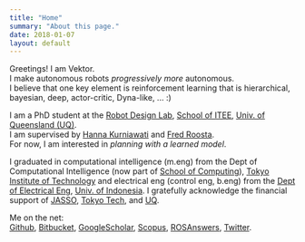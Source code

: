 ```yaml
---
title: "Home"
summary: "About this page."
date: 2018-01-07
layout: default
---
```


Greetings! I am Vektor. <br />
I make autonomous robots _progressively more_ autonomous. <br />
I believe that one key element is reinforcement learning that is hierarchical, bayesian, deep, actor-critic, Dyna-like, ... :) <br />

I am a PhD student at the [Robot Design Lab](http://robotics.itee.uq.edu.au), [School of ITEE](http://www.itee.uq.edu.au/), [Univ. of Queensland (UQ)](https://www.uq.edu.au/). <br />
I am supervised by 
[Hanna Kurniawati](http://robotics.itee.uq.edu.au/~hannakur/dokuwiki/doku.php?id=wiki:welcome) and
[Fred Roosta](https://people.smp.uq.edu.au/FredRoosta/). <br />
For now, I am interested in _planning with a learned model_.

I graduated in
computational intelligence (m.eng) from the Dept of Computational Intelligence (now part of [School of Computing](https://www.titech.ac.jp/english/about/organization/schools/organization04.html)), [Tokyo Institute of Technology](https://www.titech.ac.jp/english/) and 
electrical eng (control eng, b.eng) from the [Dept of Electrical Eng](http://www.ee.ui.ac.id), [Univ. of Indonesia](http://www.ui.ac.id/en/).
I gratefully acknowledge the financial support of [JASSO](http://www.jasso.go.jp/en/), [Tokyo Tech](https://www.titech.ac.jp/english/), and [UQ](https://www.uq.edu.au/).

Me on the net: <br/>
[Github](https://github.com/tttor), 
[Bitbucket](https://bitbucket.org/tttor/), 
[GoogleScholar](https://scholar.google.com/citations?user=AYOBcPYAAAAJ), 
[Scopus](https://www.scopus.com/authid/detail.uri?authorId=56595210300), 
[ROSAnswers](https://answers.ros.org/users/1552/tor/),
[Twitter](https://twitter.com/tttorrr).
